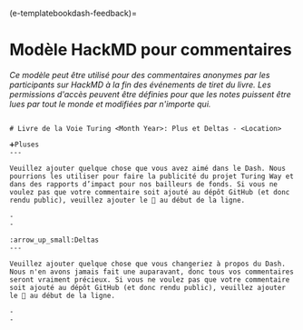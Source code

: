 (e-templatebookdash-feedback)=
# Modèle HackMD pour commentaires

*Ce modèle peut être utilisé pour des commentaires anonymes par les participants sur HackMD à la fin des événements de tiret du livre. Les permissions d'accès peuvent être définies pour que les notes puissent être lues par tout le monde et modifiées par n'importe qui.*

```

# Livre de la Voie Turing <Month Year>: Plus et Deltas - <Location>

➕Pluses
---

Veuillez ajouter quelque chose que vous avez aimé dans le Dash. Nous pourrions les utiliser pour faire la publicité du projet Turing Way et dans des rapports d’impact pour nos bailleurs de fonds. Si vous ne voulez pas que votre commentaire soit ajouté au dépôt GitHub (et donc rendu public), veuillez ajouter le 🤫 au début de la ligne.

-
-

:arrow_up_small:Deltas
---

Veuillez ajouter quelque chose que vous changeriez à propos du Dash. Nous n'en avons jamais fait une auparavant, donc tous vos commentaires seront vraiment précieux. Si vous ne voulez pas que votre commentaire soit ajouté au dépôt GitHub (et donc rendu public), veuillez ajouter le 🤫 au début de la ligne.

-
-
```
